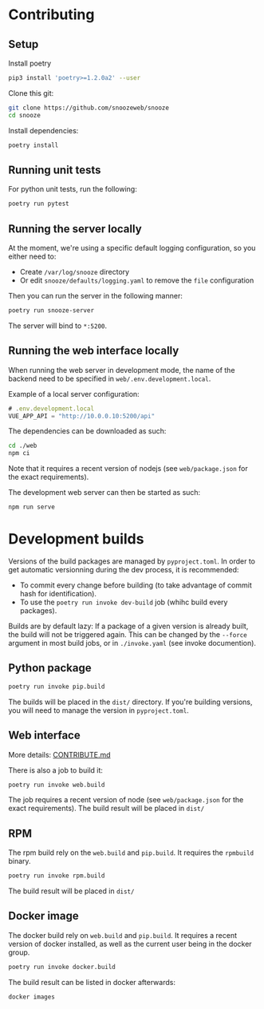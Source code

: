# Contributing

## Setup

Install poetry
```bash
pip3 install 'poetry>=1.2.0a2' --user
```

Clone this git:
```bash
git clone https://github.com/snoozeweb/snooze
cd snooze
```

Install dependencies:
```bash
poetry install
```

## Running unit tests

For python unit tests, run the following:
```bash
poetry run pytest
```

## Running the server locally

At the moment, we're using a specific default logging configuration, so you either need to:
* Create `/var/log/snooze` directory
* Or edit `snooze/defaults/logging.yaml` to remove the `file` configuration

Then you can run the server in the following manner:
```bash
poetry run snooze-server
```

The server will bind to `*:5200`.

## Running the web interface locally

When running the web server in development mode, the name of the backend need to be specified
in `web/.env.development.local`.

Example of a local server configuration:
```javascript
# .env.development.local
VUE_APP_API = "http://10.0.0.10:5200/api"
```

The dependencies can be downloaded as such:
```bash
cd ./web
npm ci
```
Note that it requires a recent version of nodejs (see `web/package.json` for the exact requirements).

The development web server can then be started as such:
```bash
npm run serve
```

# Development builds

Versions of the build packages are managed by `pyproject.toml`.
In order to get automatic versionning during the dev process, it is recommended:
* To commit every change before building (to take advantage of commit hash for identification).
* To use the `poetry run invoke dev-build` job (whihc build every packages).

Builds are by default lazy: If a package of a given version is already built, the build will not
be triggered again. This can be changed by the `--force` argument in most build jobs, or in `./invoke.yaml` (see
invoke documention).

## Python package

```bash
poetry run invoke pip.build
```

The builds will be placed in the `dist/` directory. If you're building versions, you will need to
manage the version in `pyproject.toml`.

## Web interface

More details:
[CONTRIBUTE.md](web/CONTRIBUTE.md)

There is also a job to build it:
```bash
poetry run invoke web.build
```

The job requires a recent version of node (see `web/package.json` for the exact requirements).
The build result will be placed in `dist/`

## RPM

The rpm build rely on the `web.build` and `pip.build`. It requires the `rpmbuild` binary.
```bash
poetry run invoke rpm.build
```
The build result will be placed in `dist/`

## Docker image

The docker build rely on `web.build` and `pip.build`. It requires a recent version of docker installed, as
well as the current user being in the docker group.
```bash
poetry run invoke docker.build
```
The build result can be listed in docker afterwards:
```bash
docker images
```
